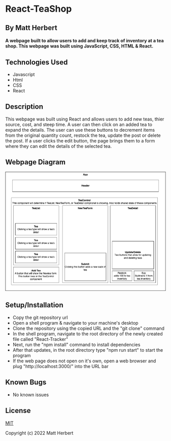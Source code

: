 # React-TeaShop

## By Matt Herbert

#### A webpage built to allow users to add and keep track of inventory at a tea shop. This webpage was built using JavaScript, CSS, HTML & React.

## Technologies Used

* Javascript
* Html
* CSS
* React

## Description

 This webpage was built using React and allows users to add new teas, thier source, cost, and steep time. A user can then click on an added tea to expand the details. The user can use these buttons to decrement items from the original quantity count, restock the tea, update the post or delete the post. If a user clicks the edit button, the page brings them to a form where they can edit the details of the selected tea.

 ## Webpage Diagram

![Diagram](https://github.com/Matth5050/React-TeaShop/blob/main/public/diagram.png?raw=true)

## Setup/Installation

* Copy the git repository url
* Open a shell program & navigate to your machine's desktop
* Clone the repository using the copied URL and the "git clone" command
* In the shell program, navigate to the root directory of the newly created file called "React-Tracker"
* Next, run the "npm install" command to install dependencies
* After that updates, in the root directory type "npm run start" to start the program
* If the web page does not open on it's own, open a web browser and plug "http://localhost:3000/" into the URL bar

## Known Bugs

* No known issues

## License

[MIT](LICENSE)

Copyright (c) 2022 Matt Herbert